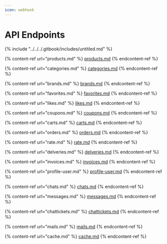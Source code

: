 ```yaml
---
icon: webhook
---
```


# API Endpoints

{% include "../../../.gitbook/includes/untitled.md" %}

{% content-ref url="products.md" %}
[products.md](products.md)
{% endcontent-ref %}

{% content-ref url="categories.md" %}
[categories.md](categories.md)
{% endcontent-ref %}

{% content-ref url="brands.md" %}
[brands.md](brands.md)
{% endcontent-ref %}

{% content-ref url="favorites.md" %}
[favorites.md](favorites.md)
{% endcontent-ref %}

{% content-ref url="likes.md" %}
[likes.md](likes.md)
{% endcontent-ref %}

{% content-ref url="coupons.md" %}
[coupons.md](coupons.md)
{% endcontent-ref %}

{% content-ref url="carts.md" %}
[carts.md](carts.md)
{% endcontent-ref %}

{% content-ref url="orders.md" %}
[orders.md](orders.md)
{% endcontent-ref %}

{% content-ref url="rate.md" %}
[rate.md](rate.md)
{% endcontent-ref %}

{% content-ref url="delveries.md" %}
[delveries.md](delveries.md)
{% endcontent-ref %}

{% content-ref url="invoices.md" %}
[invoices.md](invoices.md)
{% endcontent-ref %}

{% content-ref url="profile-user.md" %}
[profile-user.md](profile-user.md)
{% endcontent-ref %}

{% content-ref url="chats.md" %}
[chats.md](chats.md)
{% endcontent-ref %}

{% content-ref url="messages.md" %}
[messages.md](messages.md)
{% endcontent-ref %}

{% content-ref url="chattickets.md" %}
[chattickets.md](chattickets.md)
{% endcontent-ref %}

{% content-ref url="mails.md" %}
[mails.md](mails.md)
{% endcontent-ref %}

{% content-ref url="cache.md" %}
[cache.md](cache.md)
{% endcontent-ref %}
